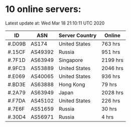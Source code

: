 # 10 online servers:

Latest update at: Wed Mar 18 21:10:11 UTC 2020

| ID | ASN | Server Country | Online |
| -- | --- | -------------- | ------ |
| #.D09B | AS174 | United States | 763 hrs |
| #.15CF | AS49392 | Russia | 951 hrs |
| #.7F1D | AS63949 | Singapore | 2199 hrs |
| #.9FC3 | AS53889 | United States | 2046 hrs |
| #.E069 | AS40065 | United States | 936 hrs |
| #.BD3E | AS63888 | Hong Kong | 79 hrs |
| #.2A79 | AS63949 | Japan | 2028 hrs |
| #.F7DA | AS45102 | United States | 226 hrs |
| #.7E6F | AS51659 | Russia | 30 hrs |
| #.30D4 | AS56971 | Russia | 4 hrs |


